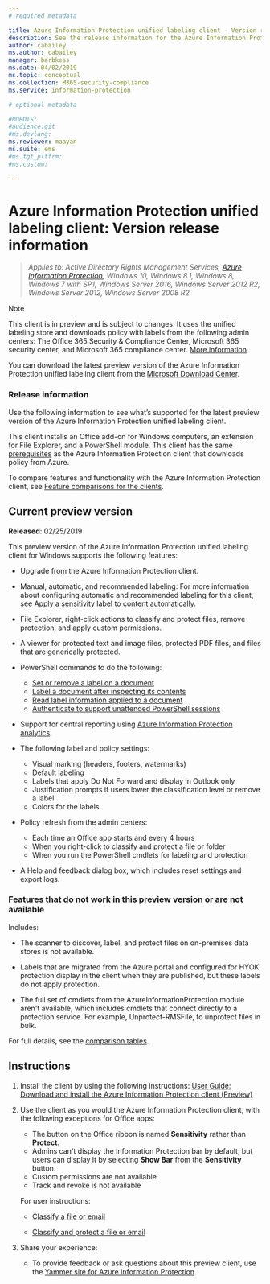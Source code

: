 ```yaml
---
# required metadata

title: Azure Information Protection unified labeling client - Version release information
description: See the release information for the Azure Information Protection unified labeling client for Windows. 
author: cabailey
ms.author: cabailey
manager: barbkess
ms.date: 04/02/2019
ms.topic: conceptual
ms.collection: M365-security-compliance
ms.service: information-protection

# optional metadata

#ROBOTS:
#audience:git
#ms.devlang:
ms.reviewer: maayan
ms.suite: ems
#ms.tgt_pltfrm:
#ms.custom:

---
```


# Azure Information Protection unified labeling client: Version release information

>*Applies to: Active Directory Rights Management Services, [Azure Information Protection](https://azure.microsoft.com/pricing/details/information-protection), Windows 10, Windows 8.1, Windows 8, Windows 7 with SP1, Windows Server 2016, Windows Server 2012 R2, Windows Server 2012, Windows Server 2008 R2*

> [!NOTE]
> This client is in preview and is subject to changes. It uses the unified labeling store and downloads policy with labels from the following admin centers: The Office 365 Security & Compliance Center, Microsoft 365 security center, and Microsoft 365 compliance center. [More information](/Office365/SecurityCompliance/sensitivity-labels)

You can download the latest preview version of the Azure Information Protection unified labeling client from the [Microsoft Download Center](https://www.microsoft.com/en-us/download/details.aspx?id=57440).

### Release information

Use the following information to see what’s supported for the latest preview version of the Azure Information Protection unified labeling client.

This client installs an Office add-on for Windows computers, an extension for File Explorer, and a PowerShell module. This client has the same [prerequisites](../requirements.md) as the Azure Information Protection client that downloads policy from Azure.

To compare features and functionality with the Azure Information Protection client, see [Feature comparisons for the clients](use-client.md#feature-comparisons-for-the-clients).

## Current preview version

**Released**: 02/25/2019

This preview version of the Azure Information Protection unified labeling client for Windows supports the following features: 

- Upgrade from the Azure Information Protection client.

- Manual, automatic, and recommended labeling: For more information about configuring automatic and recommended labeling for this client, see [Apply a sensitivity label to content automatically](/Office365/SecurityCompliance/apply_sensitivity_label_automatically).

- File Explorer, right-click actions to classify and protect files, remove protection, and apply custom permissions.

- A viewer for protected text and image files, protected PDF files, and files that are generically protected.

- PowerShell commands to do the following:
    - [Set or remove a label on a document](/powershell/module/azureinformationprotection/set-aipfilelabel)
    - [Label a document after inspecting its contents](/powershell/module/azureinformationprotection/set-aipfileclassification)
    - [Read label information applied to a document](/powershell/module/azureinformationprotection/get-aipfilestatus)
    - [Authenticate to support unattended PowerShell sessions](/powershell/module/azureinformationprotection/set-aipauthentication)

- Support for central reporting using [Azure Information Protection analytics](../reports-aip.md).

- The following label and policy settings:
    - Visual marking (headers, footers, watermarks)
    - Default labeling
    - Labels that apply Do Not Forward and display in Outlook only
    - Justification prompts if users lower the classification level or remove a label
    - Colors for the labels

- Policy refresh from the admin centers:
    - Each time an Office app starts and every 4 hours
    - When you right-click to classify and protect a file or folder
    - When you run the PowerShell cmdlets for labeling and protection

- A Help and feedback dialog box, which includes reset settings and export logs.

### Features that do not work in this preview version or are not available

Includes:

- The scanner to discover, label, and protect files on on-premises data stores is not available.

- Labels that are migrated from the Azure portal and configured for HYOK protection display in the client when they are published, but these labels do not apply protection.

- The full set of cmdlets from the AzureInformationProtection module aren't available, which includes cmdlets that connect directly to a protection service. For example, Unprotect-RMSFile, to unprotect files in bulk.

For full details, see the [comparison tables](use-client.md#feature-comparisons-for-the-clients).

## Instructions

1. Install the client by using the following instructions: [User Guide: Download and install the Azure Information Protection client (Preview)](install-unifiedlabelingclient-app.md) 

2. Use the client as you would the Azure Information Protection client, with the following exceptions for Office apps:
    - The button on the Office ribbon is named **Sensitivity** rather than **Protect**.
    - Admins can't display the Information Protection bar by default, but users can display it by selecting **Show Bar** from the **Sensitivity** button. 
    - Custom permissions are not available
    - Track and revoke is not available
    
    For user instructions:
    
    - [Classify a file or email](client-classify.md) 
    
    - [Classify and protect a file or email](client-classify-protect.md)

3. Share your experience: 
    
    - To provide feedback or ask questions about this preview client, use the [Yammer site for Azure Information Protection](https://www.yammer.com/AskIPTeam).
